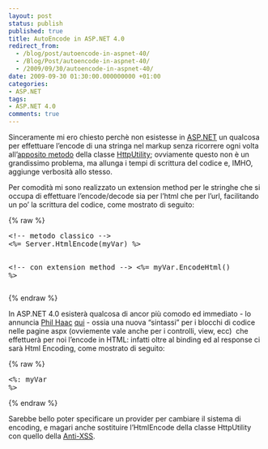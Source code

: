 ```yaml
---
layout: post
status: publish
published: true
title: AutoEncode in ASP.NET 4.0
redirect_from: 
  - /blog/post/autoencode-in-aspnet-40/
  - /Blog/Post/autoencode-in-aspnet-40/
  - /2009/09/30/autoencode-in-aspnet-40/
date: 2009-09-30 01:30:00.000000000 +01:00
categories:
- ASP.NET
tags:
- ASP.NET 4.0
comments: true
---
```

<p>Sinceramente mi ero chiesto perchè non esistesse in <a href="http://www.asp.net" rel="nofollow" target="_blank">ASP.NET</a> un qualcosa per effettuare l’encode di una stringa nel markup senza ricorrere ogni volta all’<a title="HttpUtility HtmlEncode Method" href="http://msdn.microsoft.com/en-us/library/system.web.httputility.htmlencode.aspx" rel="nofollow" target="_blank">apposito metodo</a> della classe <a title="HttpUtility Calss" href="http://msdn.microsoft.com/en-us/library/system.web.httputility.aspx" rel="nofollow" target="_blank">HttpUtility</a>; ovviamente questo non è un grandissimo problema, ma allunga i tempi di scrittura del codice e, IMHO, aggiunge verbosità allo stesso.</p>  <p>Per comodità mi sono realizzato un extension method per le stringhe che si occupa di effettuare l’encode/decode sia per l’html che per l’url, facilitando un po’ la scrittura del codice, come mostrato di seguito:</p>  {% raw %}<pre class="brush: xml; ruler: true;">&lt;!-- metodo classico --&gt;
&lt;%= Server.HtmlEncode(myVar) %&gt;

&lt;!-- con extension method --&gt;
&lt;%= myVar.EncodeHtml() %&gt;</pre>{% endraw %}

<p>In ASP.NET 4.0 esisterà qualcosa di ancor più comodo ed immediato - lo annuncia <a title="Phil Haac" href="http://www.haacked.com/" rel="nofollow" target="_blank">Phil Haac</a> <a title="Html encoding code nuggets" href="http://haacked.com/archive/2009/09/25/html-encoding-code-nuggets.aspx" rel="nofollow" target="_blank">qui</a> - ossia una nuova “sintassi” per i blocchi di codice nelle pagine aspx (ovviemente vale anche per i controlli, view, ecc)&#160; che effettuerà per noi l’encode in HTML: infatti oltre al binding ed al response ci sarà Html Encoding, come mostrato di seguito:</p>

{% raw %}<pre class="brush: xml; ruler: true;">&lt;%: myVar %&gt;</pre>{% endraw %}

<p>Sarebbe bello poter specificare un provider per cambiare il sistema di encoding, e magari anche sostituire l’HtmlEncode della classe HttpUtility con quello della <a title="XSS Cross Site Scripting" href="http://imperugo.tostring.it/Tags/Archive/XSS+Cross+Site+Scripting" target="_blank">Anti-XSS</a>.</p>
